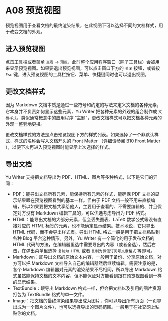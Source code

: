 # A08 预览视图

预览视图用于查看文档的最终渲染结果，在此视图下可以选择不同的文档样式，用于改变文档的外观。

## 进入预览视图

点击工具栏或者菜单 `查看` -> `预览`，此时整个应用程序窗口（除了工具栏）会被用来显示预览视图。如果要退出预览视图，可以点击窗口下方的 `关闭` 按钮，或者按 `Esc` 键，进入预览视图的工具栏按钮、菜单、快捷键同时也可以退出视图。

## 更改文档样式

因为 Markdown 文档本质是通过一些符号和约定的写法来定义文档的各种元素，它本身并不负责如何显示这些元素，Yu Writer 把各种元素的外观的组合制作成 `文档样式`，类似通常概念中的应用程序 “主题”，更改文档样式可以把文档各种元素的外观一整套地更换。

更改文档样式的方法是点击预览视图下方的样式列表。如果选择了一个非默认样式，样式的名称会写入文档开头的 Front Matter （详细请参阅 [B10 Front Matter](b10-front-matter) ），以便下次再进入预览视图时能显示上次选择的样式。

## 导出文档

Yu Writer 支持把文档导出为 PDF、HTML、图片等多种格式，以下是它们的异同：

* PDF：能导出文档所有元素，能保持所有元素的样式，能确保 PDF 文档的显示结果跟在预览视图看到的基本一样。但由于 PDF 文档一般不用来直接编辑，所以如果要把文档共享给他人，主要用于查看的、不需要编辑的、并且假定对方没有 Markdown 编辑工具的，可以优选考虑导出为 PDF 格式。
* HTML：能导出文档的大部分元素，但会丢失图表、LaTeX 数学公式等没有直接对应的 HTML 标签的元素，也不能确定显示结果。技术地说，它只导出 HTML 代码，而不会导出样式表。导出 HTML 格式一般是用于把文档粘贴到各种 Blog 平台这种情形。另外，Yu Writer 有一个简化的用于发布文档的 HTML 代码的方法，在编辑器里选中需要导出的内容（或者全选），然后右击，在弹出菜单里选择 `复制为 HTML` 或者 `复制为微信订阅号文章格式` 等即可。
* Markdown：即导出文档的原始文本内容，一般用于备份、分享原始文档，对方可以把 Markdown 文档导入自己的编辑器然后继续编辑。需要注意的是，各个 Markdown 编辑器对元素的渲染结果不尽相同，所以导出 Markdown 格式虽然能保持文档的文本内容，但不能保证对方能看到跟在预览视图看到一样的显示结果。
* TextBundle：跟导出 Markdown 格式一样，但会把文档以及引用的图片资源打包为 TextBundle 格式的单一文件。
* Image：把文档的最终渲染结果导出成为图片，你可以导出所有页面（一页导出成为一个图片文件），也可以选择导出的页码范围。一般用于在社交网上粘贴你的文档。
